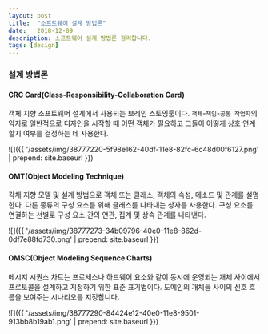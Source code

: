 ```yaml
---
layout: post
title:  "소프트웨어 설계 방법론"
date:   2018-12-09
description: 소프트웨어 설계 방법론 정리합니다.
tags: [design]
---
```

### 설계 방법론

#### CRC Card(Class-Responsibility-Collaboration Card)
객체 지향 소프트웨어 설계에서 사용되는 브레인 스토밍툴이다. `객체`-`책임`-`공동 작업자`의 약자로
일반적으로 디자인을 시작할 때 어떤 객체가 필요하고 그들이 어떻게 상호 연계할지 여부를 결정하는 데 사용한다.

![]({{ '/assets/img/38777220-5f98e162-40df-11e8-82fc-6c48d00f6127.png' | prepend: site.baseurl }})

#### OMT(Object Modeling Technique)
갹채 지향 모델 및 설계 방법으로 객체 또는 클래스, 객체의 속성, 메소드 및 관계를 설명한다.
다른 종류의 구성 요소를 위해 클래스를 나타내는 상자를 사용한다.
구성 요소를 연결하는 선별로 구성 요소 간의 연관, 집계 및 상속 관계를 나타낸다.

![]({{ '/assets/img/38777273-34b09796-40e0-11e8-862d-0df7e88fd730.png' | prepend: site.baseurl }})

#### OMSC(Object Modeling Sequence Charts)
메시지 시퀀스 차트는 프로세스나 하드웨어 요소와 같이 동시에 운영되는 개체 사이에서
프로토콜을 설계하고 지정하기 위한 표준 표기법이다. 도메인의 개체들 사이의 신호 흐름을
보여주는 시나리오를 지정합니다.

![]({{ '/assets/img/38777290-84424e12-40e0-11e8-9501-913bb8b19ab1.png' | prepend: site.baseurl }})
